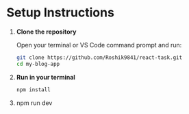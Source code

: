 # Setup Instructions

1. **Clone the repository**

   Open your terminal or VS Code command prompt and run:

   ```bash
   git clone https://github.com/Roshik9841/react-task.git
   cd my-blog-app

2. **Run in your terminal**

    ```bash
    npm install

3.  npm run dev